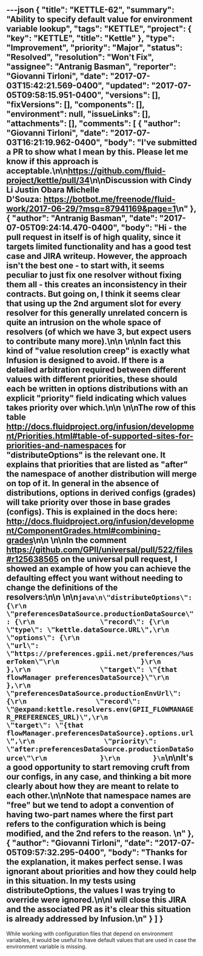 ---json
{
  "title": "KETTLE-62",
  "summary": "Ability to specify default value for environment variable lookup",
  "tags": "KETTLE",
  "project": {
    "key": "KETTLE",
    "title": "Kettle"
  },
  "type": "Improvement",
  "priority": "Major",
  "status": "Resolved",
  "resolution": "Won't Fix",
  "assignee": "Antranig Basman",
  "reporter": "Giovanni Tirloni",
  "date": "2017-07-03T15:42:21.569-0400",
  "updated": "2017-07-05T09:58:15.951-0400",
  "versions": [],
  "fixVersions": [],
  "components": [],
  "environment": null,
  "issueLinks": [],
  "attachments": [],
  "comments": [
    {
      "author": "Giovanni Tirloni",
      "date": "2017-07-03T16:21:19.962-0400",
      "body": "I've submitted a PR to show what I mean by this. Please let me know if this approach is acceptable.\n\n<https://github.com/fluid-project/kettle/pull/34>\n\nDiscussion with Cindy Li Justin Obara Michelle D'Souza: <https://botbot.me/freenode/fluid-work/2017-06-29/?msg=87941169&page=1>\n"
    },
    {
      "author": "Antranig Basman",
      "date": "2017-07-05T09:24:14.470-0400",
      "body": "Hi - the pull request in itself is of high quality, since it targets limited functionality and has a good test case and JIRA writeup. However, the approach isn't the best one - to start with, it seems peculiar to just fix one resolver without fixing them all - this creates an inconsistency in their contracts. But going on, I think it seems clear that using up the 2nd argument slot for every resolver for this generally unrelated concern is quite an intrusion on the whole space of resolvers (of which we have 3, but expect users to contribute many more).\n\n \n\nIn fact this kind of \"value resolution creep\" is exactly what Infusion is designed to avoid. If there is a detailed arbitration required between different values with different priorities, these should each be written in options distributions with an explicit \"priority\" field indicating which values takes priority over which.\n\n \n\nThe row of this table <http://docs.fluidproject.org/infusion/development/Priorities.html#table-of-supported-sites-for-priorities-and-namespaces> for \"distributeOptions\" is the relevant one. It explains that priorities that are listed as \"after\" the namespace of another distribution will merge on top of it. In general in the absence of distributions, options in derived configs (grades) will take priority over those in base grades (configs). This is explained in the docs here: <http://docs.fluidproject.org/infusion/development/ComponentGrades.html#combining-grades>\n\n \n\nIn the comment <https://github.com/GPII/universal/pull/522/files#r125638565> on the universal pull request, I showed an example of how you can achieve the defaulting effect you want without needing to change the definitions of the resolvers:\n\n \n\n```java\n\"distributeOptions\": {\r\n            \"preferencesDataSource.productionDataSource\": {\r\n                \"record\": {\r\n                    \"type\": \"kettle.dataSource.URL\",\r\n                    \"options\": {\r\n                        \"url\": \"https://preferences.gpii.net/preferences/%userToken\"\r\n                    }\r\n                 },\r\n                 \"target\": \"{that flowManager preferencesDataSource}\"\r\n             },\r\n             \"preferencesDataSource.productionEnvUrl\": {\r\n                 \"record\": \"@expand:kettle.resolvers.env(GPII_FLOWMANAGER_PREFERENCES_URL)\",\r\n                 \"target\": \"{that flowManager.preferencesDataSource}.options.url\",\r\n                 \"priority\": \"after:preferencesDataSource.productionDataSource\"\r\n             }\r\n        }\n```\n\nIt's a good opportunity to start removing cruft from our configs, in any case, and thinking a bit more clearly about how they are meant to relate to each other.\n\nNote that namespace names are \"free\" but we tend to adopt a convention of having two-part names where the first part refers to the configuration which is being modified, and the 2nd refers to the reason. \n"
    },
    {
      "author": "Giovanni Tirloni",
      "date": "2017-07-05T09:57:32.295-0400",
      "body": "Thanks for the explanation, it makes perfect sense. I was ignorant about priorities and how they could help in this situation. In my tests using distributeOptions, the values I was trying to override were ignored.\n\nI will close this JIRA and the associated PR as it's clear this situation is already addressed by Infusion.\n"
    }
  ]
}
---
While working with configuration files that depend on environment variables, it would be useful to have default values that are used in case the environment variable is missing.

        